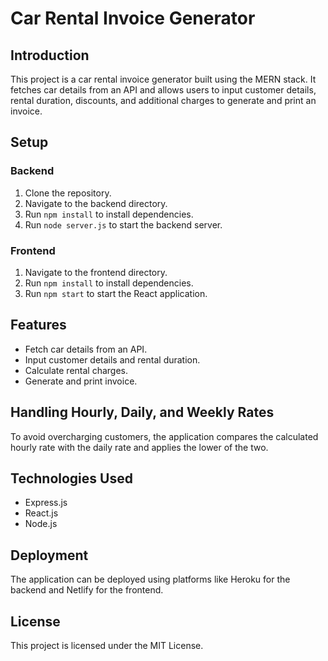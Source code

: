 # Car Rental Invoice Generator

## Introduction

This project is a car rental invoice generator built using the MERN stack. It fetches car details from an API and allows users to input customer details, rental duration, discounts, and additional charges to generate and print an invoice.

## Setup

### Backend

1. Clone the repository.
2. Navigate to the backend directory.
3. Run `npm install` to install dependencies.
4. Run `node server.js` to start the backend server.

### Frontend

1. Navigate to the frontend directory.
2. Run `npm install` to install dependencies.
3. Run `npm start` to start the React application.

## Features

- Fetch car details from an API.
- Input customer details and rental duration.
- Calculate rental charges.
- Generate and print invoice.

## Handling Hourly, Daily, and Weekly Rates

To avoid overcharging customers, the application compares the calculated hourly rate with the daily rate and applies the lower of the two.

## Technologies Used

- Express.js
- React.js
- Node.js

## Deployment

The application can be deployed using platforms like Heroku for the backend and Netlify for the frontend.

## License

This project is licensed under the MIT License.
